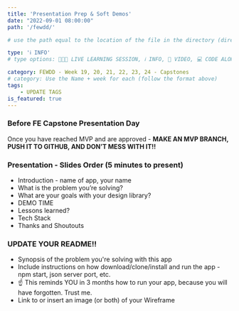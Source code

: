 ```yaml
---
title: 'Presentation Prep & Soft Demos'
date: "2022-09-01 08:00:00"
path: '/fewdd/'

# use the path equal to the location of the file in the directory (directory structure)

type: 'ℹ️ INFO'
# type options: 👩🏽‍🏫 LIVE LEARNING SESSION, ℹ️ INFO, 🎥 VIDEO, 💻 CODE ALONG, 🥼LAB, ↩️ REVIEW/NOTES, 👥 GROUP LEARNING, 👷🏼‍♂️ GROUP PROJECT, 🧠 ASSESSMENT, 📝 ASSIGNMENT

category: FEWDD - Week 19, 20, 21, 22, 23, 24 - Capstones
# category: Use the Name + week for each (follow the format above)
tags: 
    - UPDATE TAGS
is_featured: true
---
```

### Before FE Capstone Presentation Day
Once you have reached MVP and are approved - **MAKE AN MVP BRANCH, PUSH IT TO GITHUB, AND DON’T MESS WITH IT!!**

### Presentation - Slides Order (5 minutes to present)
- Introduction - name of app, your name
- What is the problem you’re solving?
- What are your goals with your design library?
- DEMO TIME
- Lessons learned?
- Tech Stack
- Thanks and Shoutouts

### UPDATE YOUR README!!
- Synopsis of the problem you're solving with this app
- Include instructions on how download/clone/install and run the app - npm start, json server port, etc.
- ☝️ This reminds YOU in 3 months how to run your app, because you will have forgotten. Trust me.
- Link to or insert an image (or both) of your Wireframe
